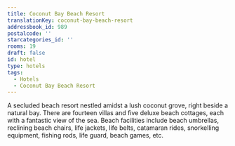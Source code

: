 ```yaml
---
title: Coconut Bay Beach Resort
translationKey: coconut-bay-beach-resort
addressbook_id: 989
postalcode: ''
starcategories_id: ''
rooms: 19
draft: false
id: hotel
type: hotels
tags:
  - Hotels
  - Coconut Bay Beach Resort
---
```

A secluded beach resort nestled amidst a lush coconut grove, right beside a natural bay. There are fourteen villas and five deluxe beach cottages, each with a fantastic view of the sea. Beach facilities include beach umbrellas, reclining beach chairs, life jackets, life belts, catamaran rides, snorkelling equipment, fishing rods, life guard, beach games, etc.